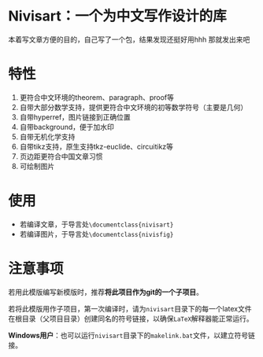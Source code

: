 # Nivisart：一个为中文写作设计的库

本着写文章方便的目的，自己写了一个包，结果发现还挺好用hhh
那就发出来吧

# 特性

1. 更符合中文环境的theorem、paragraph、proof等
2. 自带大部分数学支持，提供更符合中文环境的初等数学符号（主要是几何）
3. 自带hyperref，图片链接到正确位置
4. 自带background，便于加水印
5. 自带无机化学支持
6. 自带tikz支持，原生支持tkz-euclide、circuitikz等
7. 页边距更符合中国文章习惯
8. 可绘制图片

# 使用
* 若编译文章，于导言处`\documentclass{nivisart}`
* 若编译图片，于导言处`\documentclass{nivisfig}`

# 注意事项
若用此模版编写新模版时，推荐**将此项目作为git的一个子项目**。

若将此模版用作子项目，第一次编译时，请为`nivisart`目录下的每一个latex文件在根目录（父项目目录）创建同名的符号链接，以确保`LaTeX`解释器能正常运行。

**Windows用户**：也可以运行`nivisart`目录下的`makelink.bat`文件，以建立符号链接。


